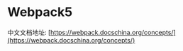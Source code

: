 Webpack5
====

中文文档地址: [https://webpack.docschina.org/concepts/](https://webpack.docschina.org/concepts/)